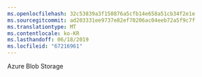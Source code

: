 ```yaml
---
ms.openlocfilehash: 32c53839a3f150876a5cfb14e658a51cb34f2e1e
ms.sourcegitcommit: ad203331ee9737e82ef70206ac04eeb72a5f9c7f
ms.translationtype: MT
ms.contentlocale: ko-KR
ms.lasthandoff: 06/18/2019
ms.locfileid: "67216961"
---
```

Azure Blob Storage